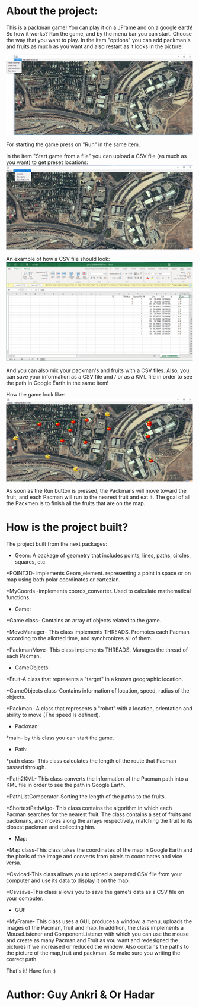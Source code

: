 #  About the project: 
This is a packman game! You can play it on a JFrame and on a google earth!
So how it works? 
Run the game, and by the menu bar you can start.
Choose the way that you want to play.
In the item "options" you can add packman's and fruits  as much as you want and also restart as it looks in the picture:

![github-small](https://raw.githubusercontent.com/orh92/PackmanGame/master/1.bmp)


For starting the game press on "Run" in the same item.

In the item "Start game from a file" you can upload a CSV file (as much as you want) to get preset locations:
![github-small](https://raw.githubusercontent.com/orh92/PackmanGame/master/2.bmp)

An example of how a CSV file should look:
![github-small](https://raw.githubusercontent.com/orh92/PackmanGame/master/3.bmp)

And you can also mix your packman's and fruits with a CSV files.
Also, you can save your information as a CSV file and / or as a KML file in order to see the path in Google Earth in the same item!

How the game look like:
![github-small](https://raw.githubusercontent.com/orh92/PackmanGame/master/4.bmp)

As soon as the Run button is pressed, the Packmans will move toward the fruit, and each Pacman will run to the nearest fruit and eat it. The goal of all the Packmen is to finish all the fruits that are on the map.




#  How is the project built?
The project built from the next packages: 

  - Geom:
A package of geometry that includes points, lines, paths, circles, squares, etc.

*POINT3D- implements  Geom_element. representing a point in space or on map using both polar coordinates or cartezian. 

*MyCoords -implements coords_converter. Used to calculate mathematical functions.

  - Game:

*Game class- Contains an array of objects related to the game.

*MoveManager- This class implements THREADS. Promotes each Pacman according to the allotted time, and synchronizes all of them.

*PackmanMove- This class implements THREADS. Manages the thread of each Pacman.

 - GameObjects:
 
 *Fruit-A class that represents a "target" in a known geographic location.

*GameObjects class-Contains information of location, speed, radius of the objects.

*Packman- A class that represents a "robot" with a location, orientation and ability to move (The speed Is defined).

 - Packman:

*main- by this class you can start the game.

 - Path:
 
 *path class- This class calculates the length of the route that Pacman passed through.

*Path2KML- This class converts the information of the Pacman path into a KML file in order to see the path in Google Earth.

*PathListComperator-Sorting the length of the paths to the fruits.

*ShortestPathAlgo- This class contains the algorithm in which each Pacman searches for the nearest fruit. The class contains a set of fruits and packmans, and moves along the arrays respectively, matching the fruit to its closest packman and collecting him.
 
 - Map:
 
 *Map class-This class takes the coordinates of the map in Google Earth and the pixels of the image and converts from pixels to coordinates and vice versa.

*Csvload-This class allows you to upload a prepared CSV file from your computer and use its data to display it on the map.

*Csvsave-This class allows you to save the game's data as a CSV file on your computer.

 - GUI:
 
 *MyFrame- This class uses a GUI, produces a window, a menu, uploads the images of the Pacman, fruit and map. In addition, the class implements a MouseListener and ComponentListener with which you can use the mouse and create as many Pacman and Fruit as you want and redesigned the pictures if we increased or reduced the window. 
 Also contains the paths to the picture of the map,fruit and packman. So make sure you writing the correct path.
 
 That's it! Have fun :)
 
 
#  Author: Guy Ankri & Or Hadar
